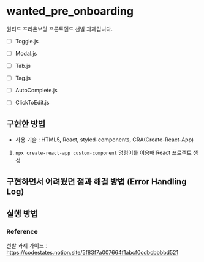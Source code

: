 # wanted_pre_onboarding

원티드 프리온보딩 프론트엔드 선발 과제입니다.

- [ ] Toggle.js
- [ ] Modal.js
- [ ] Tab.js
- [ ] Tag.js
- [ ] AutoComplete.js
- [ ] ClickToEdit.js


## 구현한 방법
- 사용 기술 : HTML5, React, styled-components, CRA(Create-React-App) 

1. `npx create-react-app custom-component` 명령어를 이용해 React 프로젝트 생성

## 구현하면서 어려웠던 점과 해결 방법 (Error Handling Log)

## 실행 방법


### Reference 

선발 과제 가이드 :  
https://codestates.notion.site/5f83f7a007664f1abcf0cdbcbbbbd521
